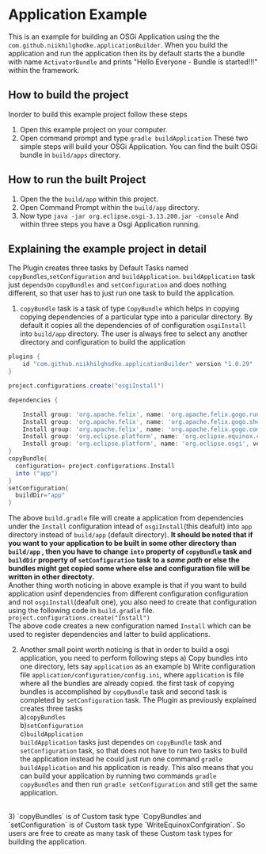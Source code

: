# Application Example
This is an example for building an OSGi Application using the the `com.github.niikhilghodke.applicationBuilder`.
When you build the application and run the application then its by default starts the a bundle with name `ActivatorBundle` and 
prints "Hello Everyone - Bundle is started!!!" within the framework.

## How to build the project

Inorder to build this example project follow these steps
1) Open this example project on your computer.
2) Open command prompt and type `gradle buildApplication`
These two simple steps will build your OSGi Application. You can find the built OSGi bundle in `build/apps` directory.

## How to run the built Project
1) Open the the `build/app` within this project.
2) Open Command Prompt within the `build/app` directory.
3) Now type `java -jar org.eclipse.osgi-3.13.200.jar -console`
And within three steps you have a Osgi Application running.

## Explaining the example project in detail

The Plugin creates three tasks by Default Tasks named `copyBundles`,`setConfiguration` and `buildApplication`. `buildApplication` task just `dependsOn` `copyBundles` and `setConfiguration` and does nothing different, so that user has to just run one task to build the application.

1) `copyBundle` task is a task of type `CopyBundle` which helps in copying copying dependencies of a particular type into a paricular directory. By default it copies all the dependencies of of configuration `osgiInstall` into `build/app` directory. The user is always free to select any another directory and configuration to build the application 
```groovy
plugins {
    id "com.github.niikhilghodke.applicationBuilder" version "1.0.29"
}

project.configurations.create("osgiInstall")

dependencies {

    Install group: 'org.apache.felix', name: 'org.apache.felix.gogo.runtime', version: '1.1.2'
    Install group: 'org.apache.felix', name: 'org.apache.felix.gogo.shell', version: '1.1.2'
    Install group: 'org.apache.felix', name: 'org.apache.felix.gogo.command', version: '1.0.0'
    Install group: 'org.eclipse.platform', name: 'org.eclipse.equinox.console', version: '1.3.100'
    Install group: 'org.eclipse.platform', name: 'org.eclipse.osgi', version: '3.13.200'
}
copyBundle{
  configuration= project.configurations.Install
  into ("app")
}
setConfiguration{
  buildDir="app"
}
```

The above `build.gradle` file will create a application from dependencies under the `Install` configuration intead of `osgiInstall`(this deafult) into `app` directory instead of `build/app` (default directory).
<b> It should be noted that if you want to your application to be built in some other directory than `build/app` , then you have to change `into` property of `copyBundle` task and `buildDir` property of `setConfiguration` task to a <i>same path </i> or else the bundles might get copied some where else and configuration file will be written in other directoty.</b>
<br>
Another thing worth noticing in above example is that if you want to build application usinf dependencies from different configuration configuration and not `osgiInstall`(deafult one), you also need to create that configuration using the following code in `build.gradle`
file.
<br>
`project.configurations.create("Install")`<br>
The above code creates a new configuration named `Install` which can be used to register dependencies and latter to build applications.

2) Another small point worth noticing is that in order to build a osgi application, you need to perform following steps
  a) Copy bundles into one directory, lets say `application` as an example
  b) Write configuration file  `application/configuration/config.ini`, where `application` is file where all the bundles are              already copied.
the first task of copying bundles is accomplished by `copyBundle` task and second task is completed by `setConfiguration` task. The Plugin as previously explained creates three tasks<br>
a)`copyBundles`<br>
b)`setConfiguration`<br>
c)`buildApplication`<br>
`buildApplication` tasks just dependes on `copyBundle` task and `setConfiguration` task, so that does not have to run two tasks to build the application instead he could just run one command `gradle buildApplication` and his application is ready. This also means that you can build your application by running two commands `gradle copyBundles` and then run `gradle setConfiguration` and still get the same application.
<br>
3) `copyBundles` is of Custom task type `CopyBundles`and `setConfiguration` is of Custom task type `WriteEquinoxConfgiration`.
So users are free to create as many task of these Custom task types for building the application.
